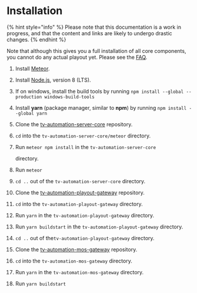 # Installation

{% hint style="info" %}
Please note that this documentation is a work in progress, and that the content and links are likely to undergo drastic changes. 
{% endhint %}

Note that although this gives you a full installation of all core components, you cannot do any actual playout yet. Please see the [FAQ](../faq.md#is-there-any-missing-in-the-public-repositories).

1. Install [Meteor](https://www.meteor.com/).
2. Install [Node.js](https://nodejs.org/), version 8 \(LTS\).
3. If on windows, install the build tools by running `npm install --global --production windows-build-tools`
4. Install **yarn** \(package manager, similar to **npm**\) by running `npm install --global yarn`
5. Clone the [tv-automation-server-core](https://github.com/nrkno/tv-automation-server-core) repository.
6. `cd` into the `tv-automation-server-core/meteor` directory.
7. Run `meteor npm install` in the `tv-automation-server-core`

    directory.

8. Run `meteor`
9. `cd ..` out of the `tv-automation-server-core` directory.
10. Clone the [tv-automation-playout-gateway](https://github.com/nrkno/tv-automation-playout-gateway) repository.
11. `cd` into the `tv-automation-playout-gateway` directory.
12. Run `yarn` in the `tv-automation-playout-gateway` directory.
13. Run `yarn buildstart` in the `tv-automation-playout-gateway` directory.
14. `cd ..` out of the`tv-automation-playout-gateway` directory.
15. Clone the [tv-automation-mos-gateway](https://github.com/nrkno/tv-automation-mos-gateway) repository.
16. `cd` into the `tv-automation-mos-gateway` directory.
17. Run `yarn` in the `tv-automation-mos-gateway` directory.
18. Run `yarn buildstart`

